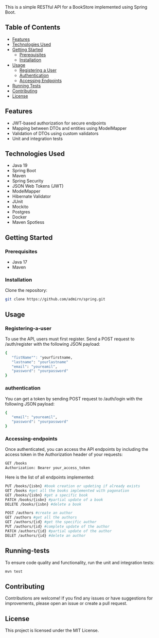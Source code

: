 This is a simple RESTful API for a BookStore implemented using Spring Boot.

## Table of Contents

- [Features](#features)
- [Technologies Used](#technologies-used)
- [Getting Started](#getting-started)
  - [Prerequisites](#prerequisites)
  - [Installation](#installation)
- [Usage](#usage)
  - [Registering a User](#registering-a-user)
  - [Authentication](#authentication)
  - [Accessing Endpoints](#accessing-endpoints)
- [Running Tests](#running-tests)
- [Contributing](#contributing)
- [License](#license)

## Features

- JWT-based authorization for secure endpoints
- Mapping between DTOs and entities using ModelMapper
- Validation of DTOs using custom validators
- Unit and integration tests

## Technologies Used

- Java 19
- Spring Boot
- Maven
- Spring Security
- JSON Web Tokens (JWT)
- ModelMapper
- Hibernate Validator
- JUnit
- Mockito
- Postgres
- Docker
- Maven Spotless


## Getting Started

### Prerequisites

- Java 17
- Maven

### Installation

Clone the repository:

   ```bash
   git clone https://github.com/admirn/spring.git
```
## Usage

### Registering-a-user
To use the API, users must first register. Send a POST request to /auth/register with the following JSON payload:

```bash
{
   "fistName"": "yourfirstname,
   "lastname": "yourlastname"
   "email": "youreamil",
   "password": "yourpassword"
}
```

### authentication
You can get a token by sending POST request to /auth/login with the following JSON payload: 
```bash
{
   "email": "youreamil",
   "password": "yourpassword"
}
```

### Accessing-endpoints
Once authenticated, you can access the API endpoints by including the access token in the Authorization header of your requests:
```bash
GET /books
Authorization: Bearer your_access_token
```

Here is the list of all endpoints implemented:
```bash
PUT /books/{isbn} #book creation or updeting if already exists
GET /books #get all the books implemented with pagonation
GET /books/{isbn} #get a specific book
PATCH /books/{isbn} #partial update of a book
DELETE /books/{isbn} #delete a book

POST /authors #create an author
GET /authors #get all the authors
GET /authors/{id} #get the specific author
PUT /authors/{id} #complete update of the author
PATCH /authors/{id} #partial update of the author
DELET /authors/{id} #delete an author
```

## Running-tests
To ensure code quality and functionality, run the unit and integration tests:
```bash
mvn test
```

## Contributing
Contributions are welcome! If you find any issues or have suggestions for improvements, please open an issue or create a pull request.

## License
This project is licensed under the MIT License.

